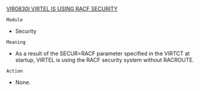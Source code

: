 [VIR0830I VIRTEL IS USING RACF SECURITY](https://virtel.readthedocs.io/en/latest/manuals/virtel/Virtel459MG/messages.html?highlight=VIR0830I#VIR0830I)

`Module`
- Security

`Meaning`
- As a result of the SECUR=RACF parameter specified in the VIRTCT at startup, VIRTEL is using the RACF security system without RACROUTE.

`Action`
- None.
